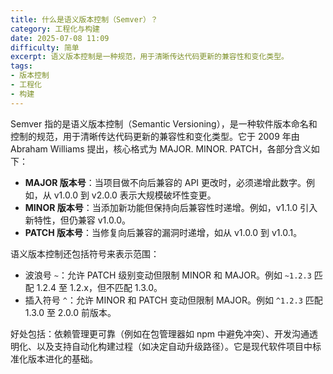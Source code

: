 ```yaml
---
title: 什么是语义版本控制（Semver）？
category: 工程化与构建
date: 2025-07-08 11:09
difficulty: 简单
excerpt: 语义版本控制是一种规范，用于清晰传达代码更新的兼容性和变化类型。
tags:
- 版本控制
- 工程化
- 构建
---
```

Semver 指的是语义版本控制（Semantic Versioning），是一种软件版本命名和控制的规范，用于清晰传达代码更新的兼容性和变化类型。它于 2009 年由 Abraham Williams 提出，核心格式为 MAJOR. MINOR. PATCH，各部分含义如下：

- **MAJOR 版本号**：当项目做不向后兼容的 API 更改时，必须递增此数字。例如，从 v1.0.0 到 v2.0.0 表示大规模破坏性变更。
- **MINOR 版本号**：当添加新功能但保持向后兼容性时递增。例如，v1.1.0 引入新特性，但仍兼容 v1.0.0。
- **PATCH 版本号**：当修复向后兼容的漏洞时递增，如从 v1.0.0 到 v1.0.1。

语义版本控制还包括符号来表示范围：
- 波浪号 `~`：允许 PATCH 级别变动但限制 MINOR 和 MAJOR。例如 `~1.2.3` 匹配 1.2.4 至 1.2.x，但不匹配 1.3.0。
- 插入符号 `^`：允许 MINOR 和 PATCH 变动但限制 MAJOR。例如 `^1.2.3` 匹配 1.3.0 至 2.0.0 前版本。

好处包括：依赖管理更可靠（例如在包管理器如 npm 中避免冲突）、开发沟通透明化、以及支持自动化构建过程（如决定自动升级路径）。它是现代软件项目中标准化版本进化的基础。
